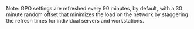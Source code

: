 Note: GPO settings are refreshed every 90 minutes, by default, with a 30 minute random offset that minimizes the load on the network by staggering the refresh times for individual servers and workstations.